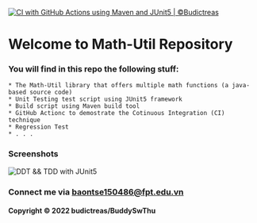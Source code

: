 [![CI with GitHub Actions using Maven and JUnit5 | ©Budictreas](https://github.com/BuddySwThu/mathutil-junit5-maven/actions/workflows/gitaction-ci-junit5.yml/badge.svg)](https://github.com/BuddySwThu/mathutil-junit5-maven/actions/workflows/gitaction-ci-junit5.yml)

# Welcome to Math-Util Repository
### You will find in this repo the following stuff:
    * The Math-Util library that offers multiple math functions (a java-based source code)
    * Unit Testing test script using JUnit5 framework
    * Build script using Maven build tool
    * GitHub Actionc to demostrate the Cotinuous Integration (CI) technique
    * Regression Test
    * . . .

### Screenshots
![DDT && TDD with JUnit5](https://github.com/BuddySwThu/mathutil-junit5-swt301/blob/main/img/DDT%20with%20JUnit5.PNG)

### Connect me via baontse150486@fpt.edu.vn
#### Copyright &#169; 2022 budictreas/BuddySwThu
